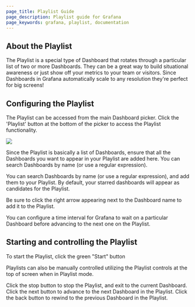 ```yaml
---
page_title: Playlist Guide
page_description: Playlist guide for Grafana
page_keywords: grafana, playlist, documentation
---
```


## About the Playlist

The Playlist is a special type of Dashboard that rotates through a particular list of two or more Dashboards. They can be a great way to build situational awareness or just show off your metrics to your team or visitors. Since Dashboards in Grafana automatically scale to any resolution they're perfect for big screens!

## Configuring the Playlist

The Playlist can be accessed from the main Dashboard picker. Click the 'Playlist' button at the bottom of the picker to access the Playlist functionality.

![](/img/v2/dashboard_search.jpg)

Since the Playlist is basically a list of Dashboards, ensure that all the Dashboards you want to appear in your Playlist are added here. You can search Dashboards by name (or use a regular expression).

You can search Dashboards by name (or use a regular expression), and add them to your Playlist. By default, your starred dashboards will appear as candidates for the Playlist.

Be sure to click the right arrow appearing next to the Dashboard name to add it to the Playlist.

You can configure a time interval for Grafana to wait on a particular Dashboard before advancing to the next one on the Playlist.

## Starting and controlling the Playlist

To start the Playlist, click the green "Start" button 

Playlists can also be manually controlled utilizing the Playlist controls at the top of screen when in Playlist mode. 

Click the stop button to stop the Playlist, and exit to the current Dashboard.
Click the next button to advance to the next Dashboard in the Playlist.
Click the back button to rewind to the previous Dashboard in the Playlist.

